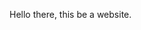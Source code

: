 <html>
  <head>
    <meta charset="utf-8">
        <meta http-equiv="X-UA-Compatible" content="IE=edge,chrome=1">
        <title>This be a title</title>
        <meta name="description" content="You can write your description">
        <meta name="viewport" content="width=device-width"></head>
  <body>
    <p>Hello there, this be a website.</p>
  </body>
  </html>
  

